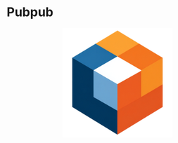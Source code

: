# Pubpub
<style>
img
{
    display:block;
    float:none;
    margin-left:auto;
    margin-right:auto;
}
</style>
![pubpub_logo](/priv/static/images/pubpub_logo.png)
